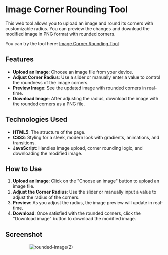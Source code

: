 # Image Corner Rounding Tool

This web tool allows you to upload an image and round its corners with customizable radius. You can preview the changes and download the modified image in PNG format with rounded corners.

You can try the tool here: [Image Corner Rounding Tool](https://crusader916.github.io/Rounding/)

## Features

- **Upload an Image**: Choose an image file from your device.
- **Adjust Corner Radius**: Use a slider or manually enter a value to control the roundness of the image corners.
- **Preview Image**: See the updated image with rounded corners in real-time.
- **Download Image**: After adjusting the radius, download the image with the rounded corners as a PNG file.

## Technologies Used

- **HTML5**: The structure of the page.
- **CSS3**: Styling for a sleek, modern look with gradients, animations, and transitions.
- **JavaScript**: Handles image upload, corner rounding logic, and downloading the modified image.

## How to Use

1. **Upload an Image**: Click on the "Choose an image" button to upload an image file.
2. **Adjust the Corner Radius**: Use the slider or manually input a value to adjust the radius of the corners.
3. **Preview**: As you adjust the radius, the image preview will update in real-time.
4. **Download**: Once satisfied with the rounded corners, click the "Download image" button to download the modified image.

## Screenshot
ㅤㅤㅤㅤㅤㅤ![rounded-image(2)](https://github.com/user-attachments/assets/164ae2c3-e9fd-443e-b0b5-d300b9ad0633)
ㅤㅤ
